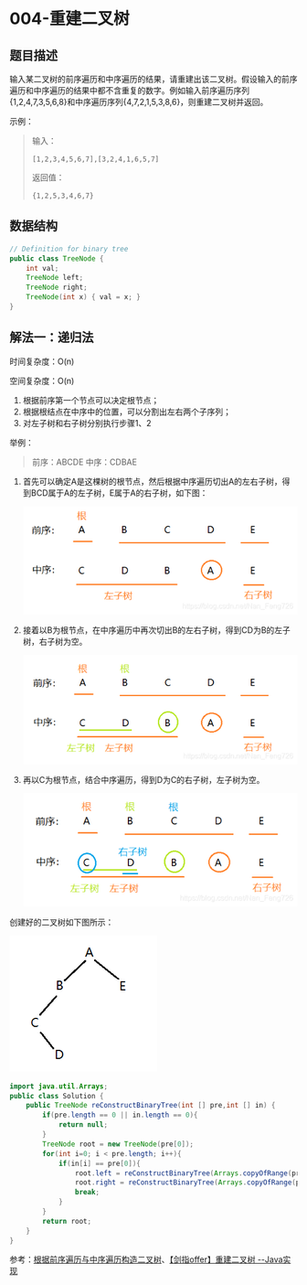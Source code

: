 # 004-重建二叉树

## 题目描述

输入某二叉树的前序遍历和中序遍历的结果，请重建出该二叉树。假设输入的前序遍历和中序遍历的结果中都不含重复的数字。例如输入前序遍历序列{1,2,4,7,3,5,6,8}和中序遍历序列{4,7,2,1,5,3,8,6}，则重建二叉树并返回。

示例：

> 输入：
>
> ```
> [1,2,3,4,5,6,7],[3,2,4,1,6,5,7]
> ```
>
> 返回值：
>
> ```
> {1,2,5,3,4,6,7}
> ```

## 数据结构

```java
// Definition for binary tree
public class TreeNode {
    int val;
    TreeNode left;
    TreeNode right;
    TreeNode(int x) { val = x; }
}
```

## 解法一：递归法

时间复杂度：O(n)

空间复杂度：O(n)

1. 根据前序第一个节点可以决定根节点；
2. 根据根结点在中序中的位置，可以分割出左右两个子序列；
3. 对左子树和右子树分别执行步骤1、2

举例：

> 前序：ABCDE
> 中序：CDBAE

1. 首先可以确定A是这棵树的根节点，然后根据中序遍历切出A的左右子树，得到BCD属于A的左子树，E属于A的右子树，如下图：

   ![](./figure/004-1.png)

2. 接着以B为根节点，在中序遍历中再次切出B的左右子树，得到CD为B的左子树，右子树为空。

   ![](./figure/004-2.png)

3. 再以C为根节点，结合中序遍历，得到D为C的右子树，左子树为空。

   ![](./figure/004-3.png)

创建好的二叉树如下图所示：

![](./figure/004-4.png)

```java
import java.util.Arrays;
public class Solution {
    public TreeNode reConstructBinaryTree(int [] pre,int [] in) {
        if(pre.length == 0 || in.length == 0){
            return null;
        }
        TreeNode root = new TreeNode(pre[0]);
        for(int i=0; i < pre.length; i++){
            if(in[i] == pre[0]){
                root.left = reConstructBinaryTree(Arrays.copyOfRange(pre, 1, i+1), Arrays.copyOfRange(in, 0, i));
                root.right = reConstructBinaryTree(Arrays.copyOfRange(pre, i+1, pre.length), Arrays.copyOfRange(in, i+1, in.length));
                break;
            }
        }
        return root;
    }
}
```

参考：[根据前序遍历与中序遍历构造二叉树](https://blog.csdn.net/Nan_Feng726/article/details/91049122)、[【剑指offer】重建二叉树 --Java实现](https://blog.nowcoder.net/n/2cbe9f458bd74be1a910aa6d071aa411?f=comment) 